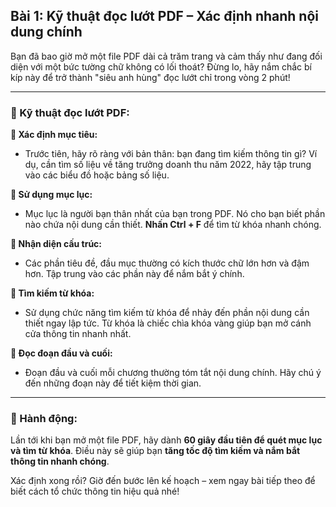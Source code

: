 ## Bài 1: Kỹ thuật đọc lướt PDF – Xác định nhanh nội dung chính

Bạn đã bao giờ mở một file PDF dài cả trăm trang và cảm thấy như đang đối diện với một bức tường chữ không có lối thoát? Đừng lo, hãy nắm chắc bí kíp này để trở thành "siêu anh hùng" đọc lướt chỉ trong vòng 2 phút!

---

### 📌 Kỹ thuật đọc lướt PDF:

**🔹 Xác định mục tiêu:**
- Trước tiên, hãy rõ ràng với bản thân: bạn đang tìm kiếm thông tin gì? Ví dụ, cần tìm số liệu về tăng trưởng doanh thu năm 2022, hãy tập trung vào các biểu đồ hoặc bảng số liệu.

**🔹 Sử dụng mục lục:**
- Mục lục là người bạn thân nhất của bạn trong PDF. Nó cho bạn biết phần nào chứa nội dung cần thiết. **Nhấn Ctrl + F** để tìm từ khóa nhanh chóng.

**🔹 Nhận diện cấu trúc:**
- Các phần tiêu đề, đầu mục thường có kích thước chữ lớn hơn và đậm hơn. Tập trung vào các phần này để nắm bắt ý chính.

**🔹 Tìm kiếm từ khóa:**
- Sử dụng chức năng tìm kiếm từ khóa để nhảy đến phần nội dung cần thiết ngay lập tức. Từ khóa là chiếc chìa khóa vàng giúp bạn mở cánh cửa thông tin nhanh nhất.

**🔹 Đọc đoạn đầu và cuối:**
- Đoạn đầu và cuối mỗi chương thường tóm tắt nội dung chính. Hãy chú ý đến những đoạn này để tiết kiệm thời gian.

---

### 🚀 Hành động:

Lần tới khi bạn mở một file PDF, hãy dành **60 giây đầu tiên để quét mục lục và tìm từ khóa**. Điều này sẽ giúp bạn **tăng tốc độ tìm kiếm và nắm bắt thông tin nhanh chóng**.

Xác định xong rồi? Giờ đến bước lên kế hoạch – xem ngay bài tiếp theo để biết cách tổ chức thông tin hiệu quả nhé!